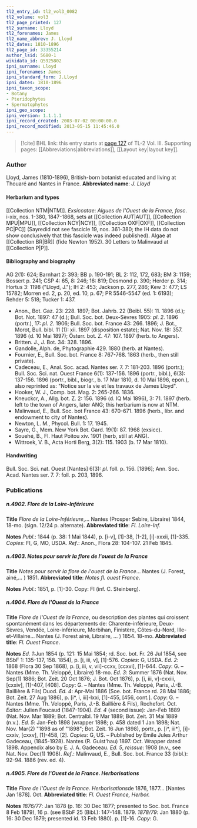 ```yaml
---
tl2_entry_id: tl2_vol3_0082
tl2_volume: vol3
tl2_page_printed: 127
tl2_surname: Lloyd
tl2_forenames: James
tl2_name_abbrev: J. Lloyd
tl2_dates: 1810-1896
tl2_page_id: 33355214
author_lsid: 5680-1
wikidata_id: Q5925802
ipni_surname: Lloyd
ipni_forenames: James
ipni_standard_form: J.Lloyd
ipni_dates: 1810-1896
ipni_taxon_scope: 
- Botany
- Pteridophytes
- Spermatophytes
ipni_geo_scope: 
ipni_version: 1.1.1.1
ipni_record_created: 2003-07-02 00:00:00.0
ipni_record_modified: 2013-05-15 11:45:46.0
---
```



> [!cite] BHL link: this entry starts at [page 127](https://www.biodiversitylibrary.org/page/33355214) of TL-2 Vol. III.
> Supporting pages: [[Abbreviations|abbreviations]], [[Layout key|layout key]].

### Author

Lloyd, James (1810-1896), British-born botanist educated and living at Thouaré and Nantes in France. 
**Abbreviated name**: *J. Lloyd*

#### Herbarium and types

[[Collection NTM|NTM]].
*Exsiccatae*: *Algues de l'Ouest de la France, fasc*. i-xix, nos. 1-380, 1847-1868, sets at [[Collection AUT|AUT]], [[Collection MPU|MPU]], [[Collection NCY|NCY]], [[Collection OXF|OXF]], [[Collection PC|PC]] (Sayredid not see fascicle 19, nos. 361-380; the IH data do not show conclusively that this fascicle was indeed published). Algae at [[Collection BR|BR]] (fide Newton 1952). 30 Letters to Malinvaud at [[Collection P|P]].

#### Bibliography and biography

AG 2(1): 624; Barnhart 2: 393; BB p. 190-191; BL 2: 112, 172, 683; BM 3: 1159; Bossert p. 241; CSP 4: 65, 8: 246; 16: 819; Desmond p. 390; Herder p. 314; Hortus 3: 1198 ("Lloyd, J."); IH 2: 453; Jackson p. 277, 286; Kew 3: 477; LS 15782; Morren ed. 2, p. 20, ed. 10, p. 67; PR 5546-5547 (ed. 1: 6193); Rehder 5: 518; Tucker 1: 437.
- Anon., Bot. Gaz. 23: 228. 1897; Bot. Jahrb. 22 (Beibl. 55): 11. 1896 (d.); Bot. Not. 1897: 47 (d.); Bull. Soc. bot. Deux-Sèvres 1905: *pl*. *2*. 1896 (portr.), 17: *pl. 2.* 1906; Bull. Soc. bot. France 43: 266. 1896; J. Bot., Morot, Bull. bibl. 11 (1): xii. 1897 (disposition estate); Nat. Nov. 18: 357. 1896 (d. 10 Mai 1897); Österr. bot. Z. 47: 107. 1897 (herb. to Angers).
- Britten. J., J. Bot. 34: 328. 1896.
- Gandolle, Alph. de, Phytographie 429. 1880 (herb. at Nantes).
- Fournier, E., Bull. Soc. bot. France 8: 767-768. 1863 (herb., then still private).
- Cadeceau, E., Anal. Soc. acad. Nantes ser. 7. 7: 181-203. 1896 (portr.); Bull. Soc. Sci. nat. Ouest France 6(1): 137-156. 1896 (portr., bibl.), 6(3): 137-156. 1896 (portr., bibl., biogr., b. 17 Mar 1810, d. 10 Mai 1896, epon.), also reprinted as: "Notice sur la vie et les travaux de James Lloyd".
- Hooker, W. J., Comp. bot. Mag. 2: 265-266. 1836.
- Kneuckcr, A., Allg. bot. Z. 2: 156. 1896 (d. IQ Mai 1896), 3: 71. 1897 (herb. left to the town of Angers, later ANG; this herbarium is now at NTM.
- Malinvaud, E., Bull. Soc. bot France 43: 670-671. 1896 (herb., libr. and endowment to city of Nantes).
- Newton, L. M., Phycol. Bull. 1: 17. 1945.
- Sayre, G., Mem. New York Bot. Gard. 19(1): 87. 1968 (exsicc).
- Souehé, B., Fl. Haut Poitou xiv. 1901 (herb, still at ANG).
- Wittroek, V. B., Acta Horti Berg, 3(2): 115. 1903 (b. 17 Mar 1810).

#### Handwriting

Bull. Soc. Sci. nat. Ouest \[Nantes\] 6(3): *pl*. foll. p. 156. \[1896\]; Ann. Soc. Acad. Nantes ser. 7. 7: foll. p. 203, 1896.

### Publications

##### n.4902. Flore de la Loire-Inférieure

**Title**
*Flore de la Loire-Inférieure*,... Nantes (Prosper Sebire, Libraire) 1844, 18-mo. (sign. 12/24 p. alternate).
**Abbreviated title**: *Fl. Loire-Inf.*

**Notes**
*Publ*.: 1844 (p. 38: 1 Mai 1844), p. \[i-v\], \[1\]-38, \[1-2\], \[i\]-xxxii, \[1\]-335. *Copies*: FI, G, MO, USDA.
*Ref*.: Anon., Flora 28: 104-107. 21 Feb 1845.

##### n.4903. Notes pour servir la flore de l'ouest de la France

**Title**
*Notes pour servir la flore de l'ouest de la France*... Nantes (J. Forest, ainé,... ) 1851.
**Abbreviated title**: *Notes fl. ouest France*.

**Notes**
*Publ*.: 1851, p. \[1\]-30. Copy: FI (inf. C. Steinberg).

##### n.4904. Flore de l'Ouest de la France

**Title**
*Flore de l'Ouest de la France*, ou description des plantes qui croissent spontanément dans les départements de: Charente-infèrieure, Deux-Sèvres, Vendée, Loire-inférieure, Morbihan, Finistère, Côtes-du-Nord, Ille-et-Villaine... Nantes (J. Forest ainé, Libraire, ... ) 1854. 18-mo.
**Abbreviated title**: *Fl. Ouest France*.

**Notes**
*Ed. 1*:Jun 1854 (p. 121: 15 Mai 1854; rd. Soc. bot. Fr. 26 Jul 1854, see BSbF 1: 135-137, 158. 1854), p. \[i, iii, v\], \[1\]-576. *Copies*: G, USDA.
*Ed. 2*: 1868 (Flora 30 Sep 1868), p. \[i, iii, v, vii\]-ccxv, \[ccxvi\], \[1\]-644. *Copy*: G. – Nantes (Mme. Th. Veloppé, Libraire) 18-mo.
*Ed. 3*: Summer 1876 (Nat. Nov. Sep(1) 1886; Bot. Zeit. 20 Oct 1876; J. Bot. Oct 1876), p. \[i, iii, v\]-cxxiii, \[cxxiv\], \[1\]-407, \[408\]. *Copy*: G. – Nantes (Mme. Th. Veloppé, Paris, J.-B. Baillière & Fils) Duod.
*Ed. 4*: Apr-Mai 1886 (Soe. bot. France rd. 28 Mai 1886; Bot. Zeit. 27 Aug 1886), p. \[i\*, i, iii\]-lxxi, \[1\]-455, \[456, cont.\]. *Copy*: G. – Nantes (Mme. Th. Veloppé, Paris, J.-B. Baillière & Fils), Rochefort. Oct. *Editor*: Julien Foucaud (1847-1904).
*Ed. 4* (second issue): Jan-Feb 1889 (Nat. Nov. Mar 1889; Bot. Centralbl. 19 Mar 1889; Bot. Zeit. 31 Mai 1889 (n.v.).
*Ed. 5*: Jan-Feb 1898 (wrapper 1898; p. 458 dated 1 Jan 1898; Nat. Nov. Mar(2) "1898 as of "1898"; Bot. Zeit. 16 Jun 1898), portr., p. \[i\*, iii\*\], \[i\]-cxxiv, \[cxxv\], \[1\]-458, \[2\]. *Copies*: G, US. – Published by Émile Jules Arthur Gadeceau, (1845-1928). Nantes (R. Guist'hau) 1897. Oct. Wrapper dated 1898. Appendix also by E. J. A. Gadeceau.
*Ed. 5*, *reissue*: 1908 (n.v., see Nat. Nov. Dec(1) 1908).
*Ref*.: Malinvaud, E., Bull. Soc. bot. France 33 (bibl.): 92-94. 1886 (rev. ed. 4).

##### n.4905. Flore de l'Ouest de la France. Herborisations

**Title**
*Flore de l'Ouest de la France. Herborisations*de 1876, 1877... \[Nantes Jan 1878\]. Oct.
**Abbreviated title**: *Fl. Ouest France, Herbor.*

**Notes**
*1876/77*: Jan 1878 (p. 16: 30 Dec 1877; presented to Soc. bot. France 8 Feb 1879), 16 p. (see BSbF 25 (Bibl.): 147-148. 1879.
*1878/79*: Jan 1880 (p. 16: 30 Dec 1879; presented id. 13 Feb 1880). p. \[1\]-16. *Copy*: G.

